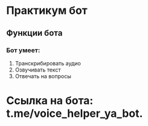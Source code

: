 # Практикум бот

### 

## Функции бота
### Бот умеет:
1. Транскрибировать аудио
2. Озвучивать текст
3. Отвечать на вопросы
# Ссылка на бота: t.me/voice_helper_ya_bot.


